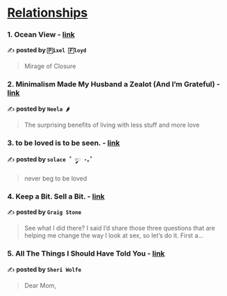 
<h1><a href=https://medium.com/tag/relationships/recommended target="_blank" rel="noopener noreferrer">Relationships</a></h1>
<h3>1. Ocean View - <a href="https://medium.com/know-thyself-heal-thyself/ocean-view-17da770df837" target="_blank" rel="noopener noreferrer">link</a></h3>

✍️ **posted by `🄿ixel 🄵loyd`**

<blockquote>Mirage of Closure</blockquote>

<h3>2. Minimalism Made My Husband a Zealot (And I’m Grateful) - <a href="https://medium.com/highest-happiness/minimalism-made-my-husband-a-zealot-and-im-grateful-cd39d92f9320" target="_blank" rel="noopener noreferrer">link</a></h3>

✍️ **posted by `Neela 🌶️`**

<blockquote>The surprising benefits of living with less stuff and more love</blockquote>

<h3>3. to be loved is to be seen. - <a href="https://medium.com/@solelysolace/to-be-loved-is-to-be-seen-b299757db05d" target="_blank" rel="noopener noreferrer">link</a></h3>

✍️ **posted by `solace ˚ ༘♡ ⋆｡˚`**

<blockquote>never beg to be loved</blockquote>

<h3>4. Keep a Bit. Sell a Bit. - <a href="https://medium.com/@graig.stone/keep-a-bit-sell-a-bit-15e5e7939ba9" target="_blank" rel="noopener noreferrer">link</a></h3>

✍️ **posted by `Graig Stone`**

<blockquote>See what I did there? I said I’d share those three questions that are helping me change the way I look at sex, so let’s do it. First a…</blockquote>

<h3>5. All The Things I Should Have Told You - <a href="https://medium.com/catharsis-chronicles/of-all-the-things-i-never-told-you-e377e1a983f5" target="_blank" rel="noopener noreferrer">link</a></h3>

✍️ **posted by `Sheri Wolfe`**

<blockquote>Dear Mom,</blockquote>

